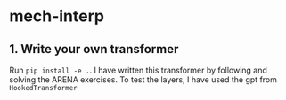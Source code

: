 # mech-interp

## 1. Write your own transformer
Run ```pip install -e .```. I have written this transformer by following and solving the ARENA exercises. To test the layers, I have used the gpt from ```HookedTransformer```